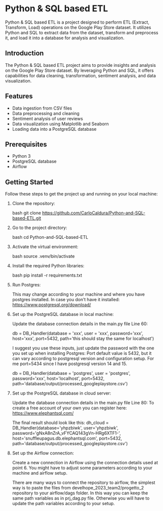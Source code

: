 # Python & SQL based ETL

Python & SQL based ETL is a project designed to perform ETL (Extract, Transform, Load) operations on the Google Play Store dataset. It utilizes Python and SQL to extract data from the dataset, transform and preprocess it, and load it into a database for analysis and visualization.

## Introduction

The Python & SQL based ETL project aims to provide insights and analysis on the Google Play Store dataset. By leveraging Python and SQL, it offers capabilities for data cleaning, transformation, sentiment analysis, and data visualization.

## Features

- Data ingestion from CSV files
- Data preprocessing and cleaning
- Sentiment analysis of user reviews
- Data visualization using Matplotlib and Seaborn
- Loading data into a PostgreSQL database

## Prerequisites

- Python 3
- PostgreSQL database
- Airflow

## Getting Started

Follow these steps to get the project up and running on your local machine:

1. Clone the repository:

   bash
   git clone https://github.com/CarloCaldura/Python-and-SQL-based-ETL.git

2. Go to the project directory:

   bash
   cd Python-and-SQL-based-ETL

3. Activate the virtual environment:

   bash
   source .venv/bin/activate

4. Install the required Python libraries:

    bash
    pip install -r requirements.txt

5. Run Postgres:

   This may change according to your machine and where you have postgres installed.
   In case you don't have it installed: https://www.postgresql.org/download/

6. Set up the PostgreSQL database in local machine:

   Update the database connection details in the main.py file Line 60:

   db = DB_Handler(database = 'xxx', user = 'xxx', password='xxx', host='xxx', port=5432, path='this should stay the same for localhost')

   I suggest you use these inputs, just update the password with the one you set up when installing Postgres:
   Port default value is 5432, but it can vary according to postgresql version and configuration setup. For me port=5434 since I have postgresql version 14 and 15.

   db = DB_Handler(database = 'postgres', user = 'postgres', password='xxx', host='localhost', port=5432, path='database/output/processed_googleplaystore.csv')

7. Set up the PostgreSQL database in cloud server:

   Update the database connection details in the main.py file Line 80:
   To create a free account of your own you can register here: https://www.elephantsql.com/

   The final result should look like this:
   dh_cloud = DB_Handler(database='yhpzbiwk', user='yhpzbiwk', password='gNxA8nZrA_vFYCAQ143gVn-HRg6XTF1-', host='snuffleupagus.db.elephantsql.com', port=5432, path='database/output/processed_googleplaystore.csv')


8. Set up the Airflow connection:

   Create a new connection in Airflow using the connection details used at point 6.
   You might have to adjust some parameters according to your machine and airflow setup.
   
   There are many ways to connect the repository to airflow, the simplest way is to paste the files from develhope_2023_team2/progetto_2 repository to your airflow/dags folder. In this way you can keep the same path variables as in prj_dag.py file.
   Otherwise you will have to update the path variables according to your setup.
